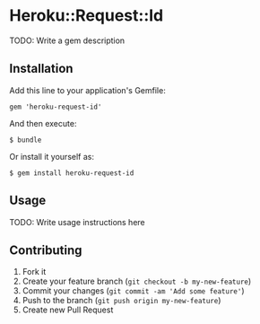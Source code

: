# Heroku::Request::Id

TODO: Write a gem description

## Installation

Add this line to your application's Gemfile:

    gem 'heroku-request-id'

And then execute:

    $ bundle

Or install it yourself as:

    $ gem install heroku-request-id

## Usage

TODO: Write usage instructions here

## Contributing

1. Fork it
2. Create your feature branch (`git checkout -b my-new-feature`)
3. Commit your changes (`git commit -am 'Add some feature'`)
4. Push to the branch (`git push origin my-new-feature`)
5. Create new Pull Request
